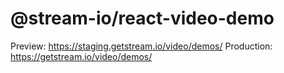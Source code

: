 # @stream-io/react-video-demo

Preview: https://staging.getstream.io/video/demos/
Production: https://getstream.io/video/demos/
